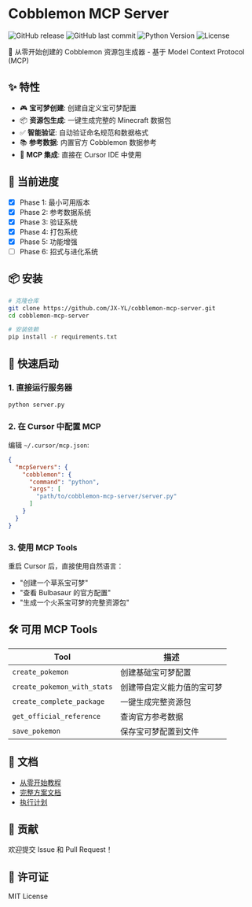 # Cobblemon MCP Server

![GitHub release](https://img.shields.io/github/v/release/JX-YL/cobblemon-mcp-server?style=flat-square)
![GitHub last commit](https://img.shields.io/github/last-commit/JX-YL/cobblemon-mcp-server?style=flat-square)
![Python Version](https://img.shields.io/badge/python-3.11%2B-blue?style=flat-square)
![License](https://img.shields.io/badge/license-MIT-green?style=flat-square)

🌿 从零开始创建的 Cobblemon 资源包生成器 - 基于 Model Context Protocol (MCP)

## ✨ 特性

- 🎮 **宝可梦创建**: 创建自定义宝可梦配置
- 📦 **资源包生成**: 一键生成完整的 Minecraft 数据包
- ✅ **智能验证**: 自动验证命名规范和数据格式
- 📚 **参考数据**: 内置官方 Cobblemon 数据参考
- 🔧 **MCP 集成**: 直接在 Cursor IDE 中使用

## 🚀 当前进度

- [x] Phase 1: 最小可用版本
- [x] Phase 2: 参考数据系统
- [x] Phase 3: 验证系统
- [x] Phase 4: 打包系统
- [x] Phase 5: 功能增强
- [ ] Phase 6: 招式与进化系统

## 📦 安装

```bash
# 克隆仓库
git clone https://github.com/JX-YL/cobblemon-mcp-server.git
cd cobblemon-mcp-server

# 安装依赖
pip install -r requirements.txt
```

## 🎯 快速启动

### 1. 直接运行服务器

```bash
python server.py
```

### 2. 在 Cursor 中配置 MCP

编辑 `~/.cursor/mcp.json`:

```json
{
  "mcpServers": {
    "cobblemon": {
      "command": "python",
      "args": [
        "path/to/cobblemon-mcp-server/server.py"
      ]
    }
  }
}
```

### 3. 使用 MCP Tools

重启 Cursor 后，直接使用自然语言：
- "创建一个草系宝可梦"
- "查看 Bulbasaur 的官方配置"
- "生成一个火系宝可梦的完整资源包"

## 🛠️ 可用 MCP Tools

| Tool | 描述 |
|------|------|
| `create_pokemon` | 创建基础宝可梦配置 |
| `create_pokemon_with_stats` | 创建带自定义能力值的宝可梦 |
| `create_complete_package` | 一键生成完整资源包 |
| `get_official_reference` | 查询官方参考数据 |
| `save_pokemon` | 保存宝可梦配置到文件 |

## 📖 文档

- [从零开始教程](../../../Plan/01-Cobblemon-MCP/Cobblemon-MCP-从零开始.md)
- [完整方案文档](../../../Plan/01-Cobblemon-MCP/Cobblemon-MCP-完整方案.md)
- [执行计划](../../../Plan/01-Cobblemon-MCP/Cobblemon-MCP-执行计划.md)

## 🤝 贡献

欢迎提交 Issue 和 Pull Request！

## 📝 许可证

MIT License

